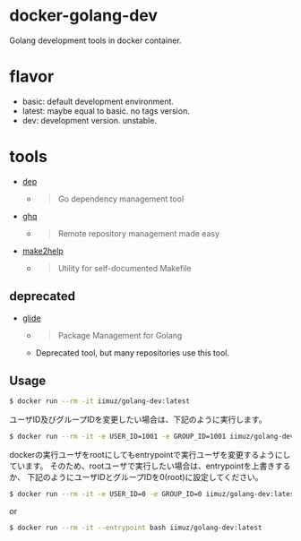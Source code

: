# docker-golang-dev

Golang development tools in docker container.

# flavor

* basic: default development environment.
* latest: maybe equal to basic. no tags version.
* dev: development version. unstable.

# tools 

* [dep](https://github.com/golang/dep)
  * > Go dependency management tool
* [ghq](https://github.com/motemen/ghq)
  * > Remote repository management made easy
* [make2help](https://github.com/Songmu/make2help)
  * > Utility for self-documented Makefile

## deprecated

* [glide](https://github.com/Masterminds/glide)
  * > Package Management for Golang
  * Deprecated tool, but many repositories use this tool.

## Usage

```sh
$ docker run --rm -it iimuz/golang-dev:latest
```

ユーザID及びグループIDを変更したい場合は、下記のように実行します。

```sh
$ docker run --rm -it -e USER_ID=1001 -e GROUP_ID=1001 iimuz/golang-dev:latest
```

dockerの実行ユーザをrootにしてもentrypointで実行ユーザを変更するようにしています。
そのため、rootユーザで実行したい場合は、entrypointを上書きするか、
下記のようにユーザIDとグループIDを0(root)に設定してください。

```sh
$ docker run --rm -it -e USER_ID=0 -e GROUP_ID=0 iimuz/golang-dev:latest
```

or

```sh
$ docker run --rm -it --entrypoint bash iimuz/golang-dev:latest
```

